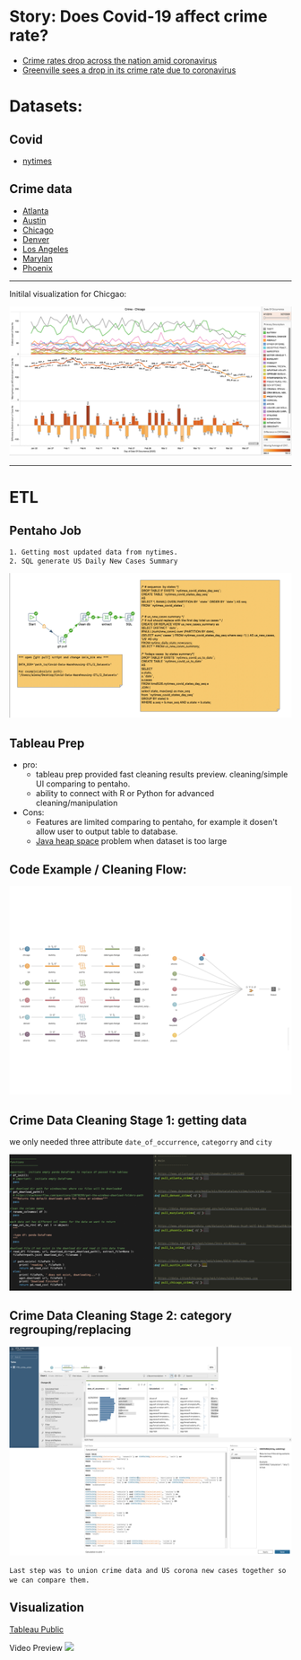 
# Story: Does Covid-19 affect crime rate?
- [Crime rates drop across the nation amid coronavirus](https://thehill.com/homenews/state-watch/491055-crime-rates-drop-across-the-nation-amid-coronavirus)
- [Greenville sees a drop in its crime rate due to coronavirus](https://www.witn.com/content/news/Greenville-sees-a-drop-in-its-crime-rate-due-to-coronavirus-569840881.html)



# Datasets: 
## Covid 
- [nytimes](https://github.com/nytimes/covid-19-data)

## Crime data
- [Atlanta](https://www.atlantapd.org/Home/ShowDocument?id=3209)
- [Austin](https://data.austintexas.gov/Public-Safety/Crime-Reports/fdj4-gpfu)
- [Chicago](https://data.cityofchicago.org/api/views/x2n5-8w5q/rows.csv)
- [Denver](https://www.denvergov.org/media/gis/DataCatalog/crime/csv/crime.csv)
- [Los Angeles](https://data.lacity.org/api/views/2nrs-mtv8/rows.csv)
- [Marylan](https://data.montgomerycountymd.gov/api/views/icn6-v9z3/rows.csv)
- [Phoenix](https://www.phoenixopendata.com/dataset/cc08aace-9ca9-467f-b6c1-f0879ab1a358/resource/0ce3411a-2fc6-4302-a33f-167f68608a20/download/crimestat.csv)

-----

Initilal visualization for Chicgao: 

![Initial_Chicago_Viz](https://github.com/Illinois-Tech-Projects/Covid-Data-Warehousing-ETL/blob/master/7_Assets/img//Tableau%20-%20alexw-crime-covid%202020-04-24%2023-06-59.png?raw=true)

------

# ETL 

## Pentaho Job
    1. Getting most updated data from nytimes. 
    2. SQL generate US Daily New Cases Summary

![pentaho_job.png](https://github.com/Illinois-Tech-Projects/Covid-Data-Warehousing-ETL/blob/master/7_Assets/img//pentaho_job.png?raw=true)

## Tableau Prep
  - pro: 
    - tableau prep provided fast cleaning results preview. cleaning/simple UI comparing to pentaho. 
    - ability to connect with R or Python for advanced cleaning/manipulation
  - Cons:
    - Features are limited comparing to pentaho, for example it dosen't allow user to output table to database. 
    - [Java heap space](https://kb.tableau.com/articles/issue/error-system-error-java-heap-space-when-exporting-an-output-or-running-a-tableau-prep-flow) problem when dataset is too large 

## Code Example / Cleaning Flow: 
![tabpy_prep_pull_crimes_flow](https://github.com/Illinois-Tech-Projects/Covid-Data-Warehousing-ETL/blob/master/7_Assets/img//crime_prep_flow.png?raw=true)


## Crime Data Cleaning Stage 1: getting data
we only needed three attribute `date_of_occurrence`, `categorry` and `city`


![pulling_functions](https://github.com/Illinois-Tech-Projects/Covid-Data-Warehousing-ETL/blob/master/7_Assets/img//tabpy.png?raw=true)



## Crime Data Cleaning Stage 2: category regrouping/replacing
![regrouping_prep.png](https://github.com/Illinois-Tech-Projects/Covid-Data-Warehousing-ETL/blob/master/7_Assets/img//regrouping_prep.png?raw=true)

```Last step was to union crime data and US corona new cases together so we can compare them. ```

## Visualization 
[Tableau Public](https://public.tableau.com/views/ytd_crime/Dashboard2?:display_count=y&publish=yes&:origin=viz_share_link)

Video Preview
[![](https://github.com/Illinois-Tech-Projects/Covid-Data-Warehousing-ETL/blob/master/7_Assets/img//crime_vs_corona.png?raw=true)](https://i.imgur.com/5vq01cA.mp4)

